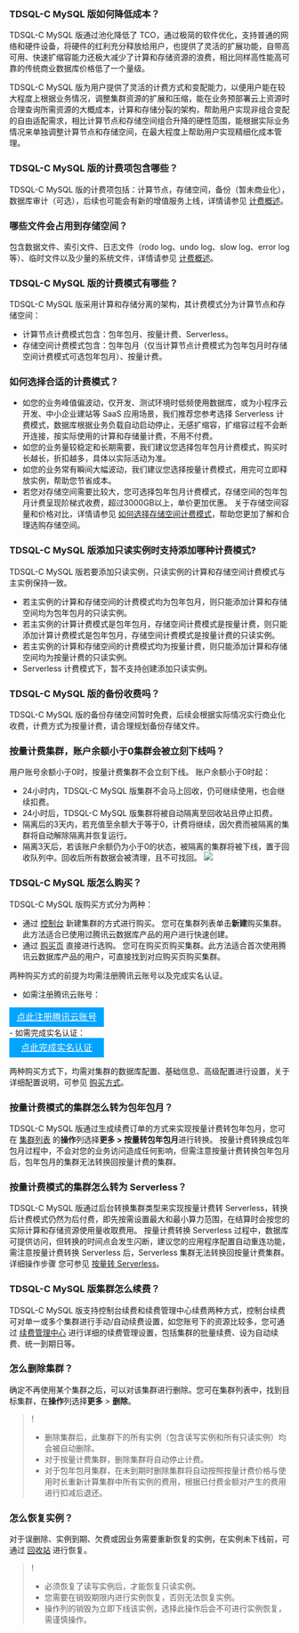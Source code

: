 ### TDSQL-C MySQL 版如何降低成本？
TDSQL-C MySQL 版通过池化降低了 TCO，通过极简的软件优化，支持普通的网络和硬件设备，将硬件的红利充分释放给用户，也提供了灵活的扩展功能，自带高可用、快速扩缩容能力还极大减少了计算和存储资源的浪费，相比同样高性能高可靠的传统商业数据库价格低了一个量级。

TDSQL-C MySQL 版为用户提供了灵活的计费方式和变配能力，以便用户能在较大程度上根据业务情况，调整集群资源的扩展和压缩，能在业务预部署云上资源时合理查询所需资源的大概成本，计算和存储分裂的架构，帮助用户实现非组合变配的自由适配需求，相比计算节点和存储空间组合升降的硬性范围，能根据实际业务情况来单独调整计算节点和存储空间，在最大程度上帮助用户实现精细化成本管理。

### TDSQL-C MySQL 版的计费项包含哪些？
TDSQL-C MySQL 版的计费项包括：计算节点，存储空间，备份（暂未商业化），数据库审计（可选），后续也可能会有新的增值服务上线，详情请参见 [计费概述](https://cloud.tencent.com/document/product/1003/30493)。

### 哪些文件会占用到存储空间？
包含数据文件、索引文件、日志文件（rodo log、undo log、slow log、error log 等）、临时文件以及少量的系统文件，详情请参见 [计费概述](https://cloud.tencent.com/document/product/1003/30493)。

### TDSQL-C MySQL 版的计费模式有哪些？
TDSQL-C MySQL 版采用计算和存储分离的架构，其计费模式分为计算节点和存储空间：
- 计算节点计费模式包含：包年包月、按量计费、Serverless。
- 存储空间计费模式包含：包年包月（仅当计算节点计费模式为包年包月时存储空间计费模式可选包年包月）、按量计费。

### 如何选择合适的计费模式？
- 如您的业务峰值偏波动，仅开发、测试环境时低频使用数据库，或为小程序云开发、中小企业建站等 SaaS 应用场景，我们推荐您参考选择 Serverless 计费模式，数据库根据业务负载自动启动停止，无感扩缩容，扩缩容过程不会断开连接，按实际使用的计算和存储量计费，不用不付费。
- 如您的业务量较稳定和长期需要，我们建议您选择包年包月计费模式，购买时长越长，折扣越多，具体以实际活动为准。
- 如您的业务常有瞬间大幅波动，我们建议您选择按量计费模式，用完可立即释放实例，帮助您节省成本。
- 若您对存储空间需要比较大，您可选择包年包月计费模式，存储空间的包年包月计费呈现阶梯式收费，超过3000GB以上，单价更加优惠。
关于存储空间容量和价格对比，详情请参见 [如何选择存储空间计费模式](https://cloud.tencent.com/document/product/1003/73010)，帮助您更加了解和合理选购存储空间。

### TDSQL-C MySQL 版添加只读实例时支持添加哪种计费模式?
TDSQL-C MySQL 版若要添加只读实例，只读实例的计算和存储空间计费模式与主实例保持一致。
- 若主实例的计算和存储空间的计费模式均为包年包月，则只能添加计算和存储空间均为包年包月的只读实例。
- 若主实例的计算计费模式是包年包月，存储空间计费模式是按量计费，则只能添加计算计费模式是包年包月，存储空间计费模式是按量计费的只读实例。
- 若主实例的计算和存储空间的计费模式均为按量计费，则只能添加计算和存储空间均为按量计费的只读实例。
- Serverless 计费模式下，暂不支持创建添加只读实例。

### TDSQL-C MySQL 版的备份收费吗？
TDSQL-C MySQL 版的备份存储空间暂时免费，后续会根据实际情况实行商业化收费，计费方式为按量计费，请合理规划备份存储文件。

### 按量计费集群，账户余额小于0集群会被立刻下线吗？
用户账号余额小于0时，按量计费集群不会立刻下线。
账户余额小于0时起：
- 24小时内，TDSQL-C MySQL 版集群不会马上回收，仍可继续使用，也会继续扣费。
- 24小时后，TDSQL-C MySQL 版集群将被自动隔离至回收站且停止扣费。
- 隔离后的3天内，若充值至余额大于等于0，计费将继续，因欠费而被隔离的集群将自动解除隔离并恢复运行。
- 隔离3天后，若该账户余额仍为小于0的状态，被隔离的集群将被下线，置于回收队列中。回收后所有数据会被清理，且不可找回。
![](https://main.qcloudimg.com/raw/39f5b12874df23bd57452c86d8e19399.jpg)

### TDSQL-C MySQL 版怎么购买？
TDSQL-C MySQL 版购买方式分为两种：
- 通过 [控制台](https://console.cloud.tencent.com/cynosdb) 新建集群的方式进行购买。
您可在集群列表单击**新建**购买集群。此方法适合已使用过腾讯云数据库产品的用户进行快速创建。
- 通过 [购买页](https://buy.cloud.tencent.com/cynosdb?regionId=1#/)  直接进行选购。
您可在购买页购买集群。此方法适合首次使用腾讯云数据库产品的用户，可直接找到对应购买页购买集群。

两种购买方式的前提为均需注册腾讯云账号以及完成实名认证。
- 如需注册腾讯云账号：
<div style="background-color:#00A4FF; width: 170px; height: 35px; line-height:35px; text-align:center;"><a href="https://cloud.tencent.com/register?s_url=https%3A%2F%2Fcloud.tencent.com%2F" target="_blank"  style="color: white; font-size:16px;" hotrep="document.guide.3128.btn1">点此注册腾讯云账号</a></div>
- 如需完成实名认证：
<div style="background-color:#00A4FF; width: 170px; height: 35px; line-height:35px; text-align:center;"><a href="https://console.cloud.tencent.com/developer" target="_blank"  style="color: white; font-size:16px;"  hotrep="document.guide.3128.btn2">点此完成实名认证</a></div>

两种购买方式下，均需对集群的数据库配置、基础信息、高级配置进行设置，关于详细配置说明，可参见 [购买方式](https://cloud.tencent.com/document/product/1003/63010)。

### 按量计费模式的集群怎么转为包年包月？
TDSQL-C MySQL 版通过生成续费订单的方式来实现按量计费转包年包月，您可在 [集群列表](https://console.cloud.tencent.com/cynosdb) 的**操作**列选择**更多 > 按量转包年包月**进行转换。
按量计费转换成包年包月过程中，不会对您的业务访问造成任何影响，但需注意按量计费转换包年包月后，包年包月的集群无法转换回按量计费的集群。

### 按量计费模式的集群怎么转为 Serverless？
TDSQL-C MySQL 版通过后台转换集群类型来实现按量计费转 Serverless，转换后计费模式仍然为后付费，即先按需设置最大和最小算力范围，在结算时会按您的实际计算和存储资源使用量收取费用。
按量计费转换 Serverless 过程中，数据库可提供访问，但转换的时间点会发生闪断，建议您的应用程序配置自动重连功能，需注意按量计费转换 Serverless 后，Serverless 集群无法转换回按量计费集群。详细操作步骤 您可参见 [按量转 Serverless](https://cloud.tencent.com/document/product/1003/51556)。

### TDSQL-C MySQL 版集群怎么续费？
TDSQL-C MySQL 版支持控制台续费和续费管理中心续费两种方式，控制台续费可对单一或多个集群进行手动/自动续费设置，如您账号下的资源比较多，您可通过 [续费管理中心](https://console.cloud.tencent.com/account/renewal) 进行详细的续费管理设置，包括集群的批量续费、设为自动续费、统一到期日等。

### 怎么删除集群？
确定不再使用某个集群之后，可以对该集群进行删除。您可在集群列表中，找到目标集群，在**操作**列选择**更多** > **删除**。
>!  
>- 删除集群后，此集群下的所有实例（包含读写实例和所有只读实例）均会被自动删除。
>- 对于按量计费集群，删除集群将自动停止计费。
>- 对于包年包月集群，在未到期时删除集群将自动按照按量计费价格与使用时长重新计算集群中所有实例的费用，根据已付费金额对产生的费用进行扣减后退还。

### 怎么恢复实例？
对于误删除、实例到期、欠费或因业务需要重新恢复的实例，在实例未下线前，可通过 [回收站](https://console.cloud.tencent.com/cynosdb/mysql/recycle) 进行恢复。

>!
> - 必须恢复了读写实例后，才能恢复只读实例。
> - 您需要在销毁期限内进行实例恢复，否则无法恢复实例。
> - 操作列的销毁为立即下线该实例，选择此操作后会不可进行实例恢复，需谨慎操作。

